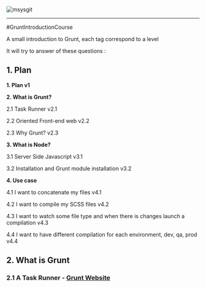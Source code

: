 ![msysgit](http://gruntjs.com/img/grunt-logo.png)

----
#GruntIntroductionCourse

A small introduction to Grunt, each tag correspond to a level

It will try to answer of these questions :

## 1. Plan

**1. Plan v1**

**2. What is Grunt?**

   2.1 Task Runner v2.1

   2.2 Oriented Front-end web v2.2

   2.3 Why Grunt? v2.3

**3. What is Node?**

   3.1 Server Side Javascript v3.1

   3.2 Installation and Grunt module installation v3.2

**4. Use case**

   4.1 I want to concatenate my files v4.1

   4.2 I want to compile my SCSS files v4.2

   4.3 I want to watch some file type and when there is changes launch a compilation v4.3

   4.4 I want to have different compilation for each environment, dev, qa, prod v4.4



## 2. What is Grunt

### 2.1 A Task Runner - [Grunt Website](http://gruntjs.com)